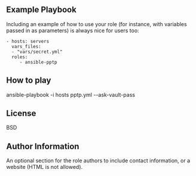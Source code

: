 Example Playbook
----------------

Including an example of how to use your role (for instance, with variables passed in as parameters) is always nice for users too:

    - hosts: servers
      vars_files:
      - "vars/secret.yml"
      roles:
         - ansible-pptp


How to play
-----------
ansible-playbook -i hosts pptp.yml --ask-vault-pass

License
-------

BSD

Author Information
------------------

An optional section for the role authors to include contact information, or a website (HTML is not allowed).
